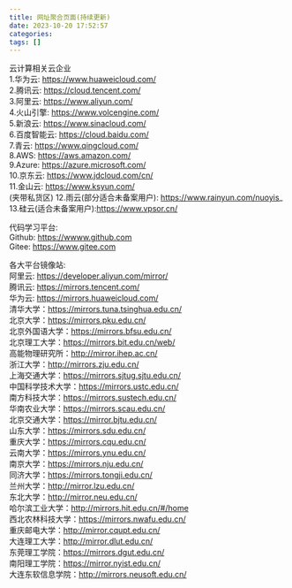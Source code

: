 ```yaml
---
title: 网址聚合页面(持续更新)
date: 2023-10-20 17:52:57
categories: 
tags: []
---
```

云计算相关云企业  
1.华为云: https://www.huaweicloud.com/  
2.腾讯云: https://cloud.tencent.com/  
3.阿里云: https://www.aliyun.com/  
4.火山引擎: https://www.volcengine.com/  
5.新浪云: https://www.sinacloud.com/  
6.百度智能云:  https://cloud.baidu.com/  
7.青云: https://www.qingcloud.com/  
8.AWS: https://aws.amazon.com/  
9.Azure:  https://azure.microsoft.com/  
10.京东云: https://www.jdcloud.com/cn/  
11.金山云: https://www.ksyun.com/  
(夹带私货区)
12.雨云(部分适合未备案用户): https://www.rainyun.com/nuoyis_  
13.硅云(适合未备案用户):https://www.vpsor.cn/ 

代码学习平台:   
Github: https://wwww.github.com  
Gitee: https://www.gitee.com   

各大平台镜像站:  
阿里云: https://developer.aliyun.com/mirror/  
腾讯云: https://mirrors.tencent.com/  
华为云: https://mirrors.huaweicloud.com/  
清华大学：https://mirrors.tuna.tsinghua.edu.cn/  
北京大学：https://mirrors.pku.edu.cn/  
北京外国语大学：https://mirrors.bfsu.edu.cn/  
北京理工大学：https://mirrors.bit.edu.cn/web/  
高能物理研究所：http://mirror.ihep.ac.cn/  
浙江大学：http://mirrors.zju.edu.cn/  
上海交通大学：https://mirrors.sjtug.sjtu.edu.cn/  
中国科学技术大学：https://mirrors.ustc.edu.cn/  
南方科技大学：https://mirrors.sustech.edu.cn/  
华南农业大学：https://mirrors.scau.edu.cn/  
北京交通大学：https://mirror.bjtu.edu.cn/  
山东大学：https://mirrors.sdu.edu.cn/  
重庆大学：https://mirrors.cqu.edu.cn/  
云南大学：https://mirrors.ynu.edu.cn/  
南京大学：https://mirrors.nju.edu.cn/  
同济大学：https://mirrors.tongji.edu.cn/  
兰州大学：http://mirror.lzu.edu.cn/  
东北大学：http://mirror.neu.edu.cn/  
哈尔滨工业大学：http://mirrors.hit.edu.cn/#/home  
西北农林科技大学：https://mirrors.nwafu.edu.cn/  
重庆邮电大学：http://mirror.cqupt.edu.cn/  
大连理工大学：http://mirror.dlut.edu.cn/  
东莞理工学院：https://mirrors.dgut.edu.cn/  
南阳理工学院：https://mirror.nyist.edu.cn/  
大连东软信息学院：http://mirrors.neusoft.edu.cn/  